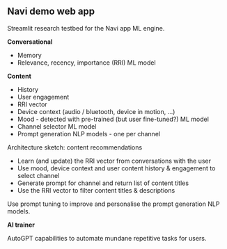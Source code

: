 Navi demo web app
-----------------

Streamlit research testbed for the Navi app ML engine.

**Conversational**

- Memory
- Relevance, recency, importance (RRI) ML model

**Content**

- History
- User engagement
- RRI vector
- Device context (audio / bluetooth, device in motion, …)
- Mood - detected with pre-trained (but user fine-tuned?) ML model
- Channel selector ML model
- Prompt generation NLP models - one per channel

Architecture sketch: content recommendations

- Learn (and update) the RRI vector from conversations with the user
- Use mood, device context and user content history & engagement to select channel
- Generate prompt for channel and return list of content titles
- Use the RRI vector to filter content titles & descriptions

Use prompt tuning to improve and personalise the prompt generation NLP models.

**AI trainer**

AutoGPT capabilities to automate mundane repetitive tasks for users.
